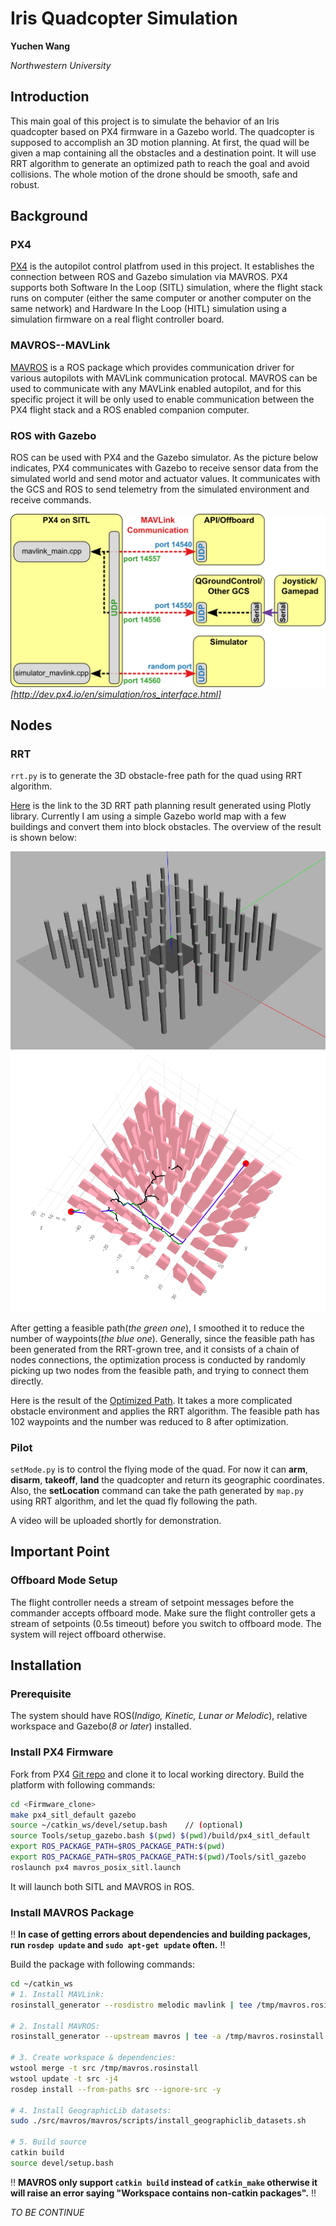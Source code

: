 # Iris Quadcopter Simulation
**Yuchen Wang**

*Northwestern University*


## Introduction
This main goal of this project is to simulate the behavior of an Iris quadcopter based on PX4 firmware in a Gazebo world. The quadcopter is supposed to accomplish an 3D motion planning. At first, the quad will be given a map containing all the obstacles and a destination point. It will use RRT algorithm to generate an optimized path to reach the goal and avoid collisions. The whole motion of the drone should be smooth, safe and robust.

## Background
### PX4
[PX4](https://github.com/PX4/Firmware) is the autopilot control platfrom used in this project. It establishes the connection between ROS and Gazebo simulation via MAVROS. PX4 supports both Software In the Loop (SITL) simulation, where the flight stack runs on computer (either the same computer or another computer on the same network) and Hardware In the Loop (HITL) simulation using a simulation firmware on a real flight controller board.

### MAVROS--MAVLink
[MAVROS](https://github.com/mavlink/mavros) is a ROS package which provides communication driver for various autopilots with MAVLink communication protocal. MAVROS can be used to communicate with any MAVLink enabled autopilot, and for this specific project it will be only used to enable communication between the PX4 flight stack and a ROS enabled companion computer.

### ROS with Gazebo
ROS can be used with PX4 and the Gazebo simulator. As the picture below indicates, PX4 communicates with Gazebo to receive sensor data from the simulated world and send motor and actuator values. It communicates with the GCS and ROS to send telemetry from the simulated environment and receive commands.

![flowchart](/img/px4_sitl_overview.png)
*[http://dev.px4.io/en/simulation/ros_interface.html]*

## Nodes
### RRT
`rrt.py` is to generate the 3D obstacle-free path for the quad using RRT algorithm.

[Here](https://plot.ly/~yuchnw/5/#/) is the link to the 3D RRT path planning result generated using Plotly library. Currently I am using a simple Gazebo world map with a few buildings and convert them into block obstacles. The overview of the result is shown below:

![Gazebo](img/bars-gazebo.png)
![RRT](img/bars-rrt.png)

After getting a feasible path(*the green one*), I smoothed it to reduce the number of waypoints(*the blue one*). Generally, since the feasible path has been generated from the RRT-grown tree, and it consists of a chain of nodes connections, the optimization process is conducted by randomly picking up two nodes from the feasible path, and trying to connect them directly.

Here is the result of the [Optimized Path](https://plot.ly/~yuchnw/11/#/). It takes a more complicated obstacle environment and applies the RRT algorithm. The feasible path has 102 waypoints and the number was reduced to 8 after optimization.

### Pilot
`setMode.py` is to control the flying mode of the quad. For now it can **arm**, **disarm**, **takeoff**, **land** the quadcopter and return its geographic coordinates.
Also, the **setLocation** command can take the path generated by `map.py` using RRT algorithm, and let the quad fly following the path.

A video will be uploaded shortly for demonstration.

## Important Point
### Offboard Mode Setup
The flight controller needs a stream of setpoint messages before the commander accepts offboard mode. Make sure the flight controller gets a stream of setpoints (0.5s timeout) before you switch to offboard mode. The system will reject offboard otherwise.

## Installation
### Prerequisite
The system should have ROS(*Indigo, Kinetic, Lunar or Melodic*), relative workspace and Gazebo(*8 or later*) installed.

### Install PX4 Firmware
Fork from PX4 [Git repo](https://github.com/PX4/Firmware) and clone it to local working directory. Build the platform with following commands:
```bash
cd <Firmware_clone>
make px4_sitl_default gazebo
source ~/catkin_ws/devel/setup.bash    // (optional)
source Tools/setup_gazebo.bash $(pwd) $(pwd)/build/px4_sitl_default
export ROS_PACKAGE_PATH=$ROS_PACKAGE_PATH:$(pwd)
export ROS_PACKAGE_PATH=$ROS_PACKAGE_PATH:$(pwd)/Tools/sitl_gazebo
roslaunch px4 mavros_posix_sitl.launch
```
It will launch both SITL and MAVROS in ROS.

### Install MAVROS Package
:bangbang: **In case of getting errors about dependencies and building packages, run `rosdep update` and `sudo apt-get update` often.** :bangbang:

Build the package with following commands:
```bash
cd ~/catkin_ws
# 1. Install MAVLink:
rosinstall_generator --rosdistro melodic mavlink | tee /tmp/mavros.rosinstall

# 2. Install MAVROS:
rosinstall_generator --upstream mavros | tee -a /tmp/mavros.rosinstall

# 3. Create workspace & dependencies:
wstool merge -t src /tmp/mavros.rosinstall
wstool update -t src -j4
rosdep install --from-paths src --ignore-src -y

# 4. Install GeographicLib datasets:
sudo ./src/mavros/mavros/scripts/install_geographiclib_datasets.sh

# 5. Build source
catkin build
source devel/setup.bash
```
:bangbang: **MAVROS only support `catkin build` instead of `catkin_make` otherwise it will raise an error saying "Workspace contains non-catkin packages".** :bangbang:

*TO BE CONTINUE*